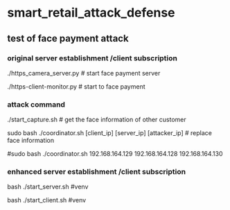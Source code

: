 # smart_retail_attack_defense
## test of face payment attack
### original server establishment /client subscription

./https_camera_server.py # start face payment server 

./https-client-monitor.py # start to face payment

### attack command

./start_capture.sh # get the face information of other customer 

sudo bash ./coordinator.sh [client_ip] [server_ip] [attacker_ip] # replace face information

#sudo bash ./coordinator.sh 192.168.164.129 192.168.164.128 192.168.164.130 

### enhanced server establishment /client subscription

bash ./start_server.sh #venv

bash ./start_client.sh #venv
